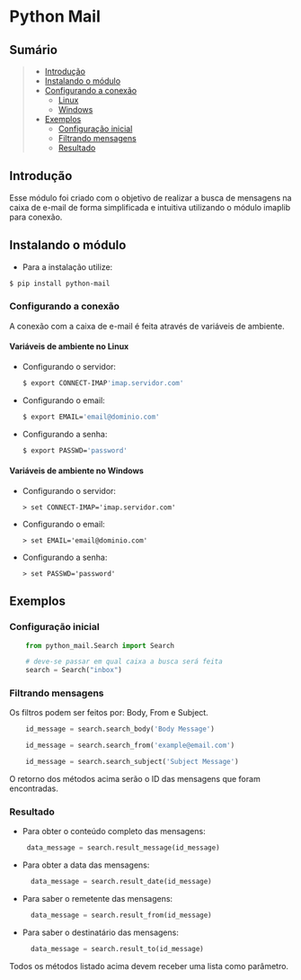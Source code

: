 # Python Mail

## Sumário

> * [Introdução](#introdução)
> * [Instalando o módulo](#instalando-o-módulo)
> * [Configurando a conexão](#configurando-a-conexão)
>   * [Linux](#variáveis-de-ambiente-no-linux)
>   * [Windows](#variáveis-de-ambiente-no-windows)
> * [Exemplos](#exemplos)
>   * [Configuração inicial](#configuração-inicial)
>   * [Filtrando mensagens](#filtrando-mensagens)
>   * [Resultado](#resultado)

## Introdução

Esse módulo foi criado com o objetivo de realizar a busca de mensagens na caixa de e-mail de forma simplificada e intuitiva utilizando o módulo imaplib para conexão. 


## Instalando o módulo
  - Para a instalação utilize:

  ```bash
  $ pip install python-mail 
  ```
  
  
### Configurando a conexão
   A conexão com a caixa de e-mail é feita através de variáveis de ambiente.


  #### Variáveis de ambiente no Linux
   - Configurando o servidor:

      ```bash
      $ export CONNECT-IMAP'imap.servidor.com' 
      ```
  
   - Configurando o email:

      ```bash
      $ export EMAIL='email@dominio.com' 
      ```
  
   - Configurando a senha:

      ```bash
      $ export PASSWD='password' 
      ```
  
  #### Variáveis de ambiente no Windows
   - Configurando o servidor:

      ```batch
      > set CONNECT-IMAP='imap.servidor.com' 
      ```
  
   - Configurando o email:

      ```batch
      > set EMAIL='email@dominio.com' 
      ```
  
   - Configurando a senha:

      ```batch
      > set PASSWD='password' 
      ```


## Exemplos

  ### Configuração inicial

  ``` python
      from python_mail.Search import Search

      # deve-se passar em qual caixa a busca será feita
      search = Search("inbox")

  ```

  ### Filtrando mensagens
  Os filtros podem ser feitos por: Body, From e Subject.

  ``` python
      id_message = search.search_body('Body Message')

      id_message = search.search_from('example@email.com')

      id_message = search.search_subject('Subject Message')

  ```

  O retorno dos métodos acima serão o ID das mensagens que foram encontradas.

  ### Resultado
  
   - Para obter o conteúdo completo das mensagens:
    
      ```python
       data_message = search.result_message(id_message)
      ```
         
   - Para obter a data das mensagens:
    
      ```python
        data_message = search.result_date(id_message)
      ```

   - Para saber o remetente das mensagens:
    
      ```python
        data_message = search.result_from(id_message)
      ```

   - Para saber o destinatário das mensagens:
    
      ```python 
        data_message = search.result_to(id_message)
       ```

  Todos os métodos listado acima devem receber uma lista como parâmetro.


